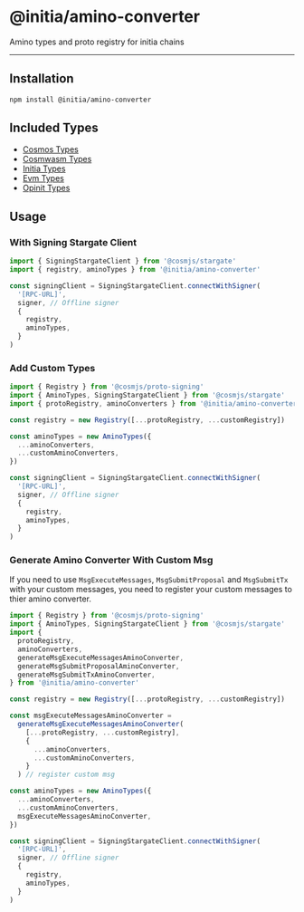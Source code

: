 # @initia/amino-converter

Amino types and proto registry for initia chains

---

## Installation

```bash
npm install @initia/amino-converter
```

## Included Types

- [Cosmos Types](https://github.com/cosmos/cosmos-sdk/tree/main/proto)
- [Cosmwasm Types](https://github.com/cosmos/wasmd/tree/master/proto)
- [Initia Types](https://github.com/initia-labs/initia/tree/main/proto)
- [Evm Types](https://github.com/initia-labs/minievm/tree/main/proto)
- [Opinit Types](https://github.com/initia-labs/OPinit/tree/main/proto)

## Usage

### With Signing Stargate Client

```typescript
import { SigningStargateClient } from '@cosmjs/stargate'
import { registry, aminoTypes } from '@initia/amino-converter'

const signingClient = SigningStargateClient.connectWithSigner(
  '[RPC-URL]',
  signer, // Offline signer
  {
    registry,
    aminoTypes,
  }
)
```

### Add Custom Types

```typescript
import { Registry } from '@cosmjs/proto-signing'
import { AminoTypes, SigningStargateClient } from '@cosmjs/stargate'
import { protoRegistry, aminoConverters } from '@initia/amino-converter'

const registry = new Registry([...protoRegistry, ...customRegistry])

const aminoTypes = new AminoTypes({
  ...aminoConverters,
  ...customAminoConverters,
})

const signingClient = SigningStargateClient.connectWithSigner(
  '[RPC-URL]',
  signer, // Offline signer
  {
    registry,
    aminoTypes,
  }
)
```

### Generate Amino Converter With Custom Msg

If you need to use `MsgExecuteMessages`, `MsgSubmitProposal` and `MsgSubmitTx` with your custom messages, you need to register your custom messages to thier amino converter.

```typescript
import { Registry } from '@cosmjs/proto-signing'
import { AminoTypes, SigningStargateClient } from '@cosmjs/stargate'
import {
  protoRegistry,
  aminoConverters,
  generateMsgExecuteMessagesAminoConverter,
  generateMsgSubmitProposalAminoConverter,
  generateMsgSubmitTxAminoConverter,
} from '@initia/amino-converter'

const registry = new Registry([...protoRegistry, ...customRegistry])

const msgExecuteMessagesAminoConverter =
  generateMsgExecuteMessagesAminoConverter(
    [...protoRegistry, ...customRegistry],
    {
      ...aminoConverters,
      ...customAminoConverters,
    }
  ) // register custom msg

const aminoTypes = new AminoTypes({
  ...aminoConverters,
  ...customAminoConverters,
  msgExecuteMessagesAminoConverter,
})

const signingClient = SigningStargateClient.connectWithSigner(
  '[RPC-URL]',
  signer, // Offline signer
  {
    registry,
    aminoTypes,
  }
)
```
